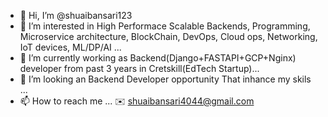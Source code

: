 - 👋 Hi, I’m @shuaibansari123
- 👀 I’m interested in High Performace Scalable Backends, Programming, Microservice architecture, BlockChain, DevOps, Cloud ops, Networking, IoT devices, ML/DP/AI ...
- 🌱 I’m currently working as Backend(Django+FASTAPI+GCP+Nginx) developer from past 3 years in Cretskill(EdTech Startup)...
- 💞️ I’m looking an Backend Developer opportunity That inhance my skils ...
- 📫 How to reach me ... ✉️ shuaibansari4044@gmail.com

<!---
shuaibansari123/shuaibansari123 is a ✨ special ✨ repository because its `README.md` (this file) appears on your GitHub profile.
You can click the Preview link to take a look at your changes.
--->
